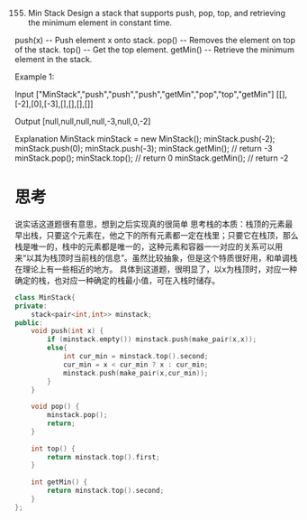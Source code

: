 155. Min Stack
Design a stack that supports push, pop, top, and retrieving the minimum element in constant time.

push(x) -- Push element x onto stack.
pop() -- Removes the element on top of the stack.
top() -- Get the top element.
getMin() -- Retrieve the minimum element in the stack.
 

Example 1:

Input
["MinStack","push","push","push","getMin","pop","top","getMin"]
[[],[-2],[0],[-3],[],[],[],[]]

Output
[null,null,null,null,-3,null,0,-2]

Explanation
MinStack minStack = new MinStack();
minStack.push(-2);
minStack.push(0);
minStack.push(-3);
minStack.getMin(); // return -3
minStack.pop();
minStack.top();    // return 0
minStack.getMin(); // return -2

# 思考
说实话这道题很有意思，想到之后实现真的很简单
思考栈的本质：栈顶的元素最早出栈，只要这个元素在，他之下的所有元素都一定在栈里；只要它在栈顶，那么栈是唯一的，栈中的元素都是唯一的，这种元素和容器一一对应的关系可以用来“以其为栈顶时当前栈的信息”。虽然比较抽象，但是这个特质很好用，和单调栈在理论上有一些相近的地方。
具体到这道题，很明显了，以x为栈顶时，对应一种确定的栈，也对应一种确定的栈最小值，可在入栈时储存。

```c++
class MinStack{
private:
    stack<pair<int,int>> minstack; 
public:
    void push(int x) {
        if (minstack.empty()) minstack.push(make_pair(x,x));
        else{
            int cur_min = minstack.top().second;
            cur_min = x < cur_min ? x : cur_min;
            minstack.push(make_pair(x,cur_min));
        }
    }
    
    void pop() {
        minstack.pop();
        return;
    }
    
    int top() {
        return minstack.top().first; 
    }
    
    int getMin() {
        return minstack.top().second; 
    }
};
```